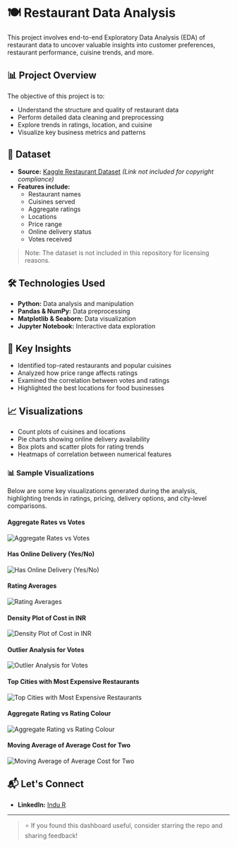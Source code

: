 # 🍽️ Restaurant Data Analysis

This project involves end-to-end Exploratory Data Analysis (EDA) of restaurant data to uncover valuable insights into customer preferences, restaurant performance, cuisine trends, and more.

## 📊 Project Overview

The objective of this project is to:
- Understand the structure and quality of restaurant data
- Perform detailed data cleaning and preprocessing
- Explore trends in ratings, location, and cuisine
- Visualize key business metrics and patterns

## 📁 Dataset

- **Source:** [Kaggle Restaurant Dataset](https://www.kaggle.com/) *(Link not included for copyright compliance)*
- **Features include:**
  - Restaurant names
  - Cuisines served
  - Aggregate ratings
  - Locations
  - Price range
  - Online delivery status
  - Votes received

> Note: The dataset is not included in this repository for licensing reasons.

## 🛠️ Technologies Used

- **Python:** Data analysis and manipulation
- **Pandas & NumPy:** Data preprocessing
- **Matplotlib & Seaborn:** Data visualization
- **Jupyter Notebook:** Interactive data exploration

## 📌 Key Insights

- Identified top-rated restaurants and popular cuisines
- Analyzed how price range affects ratings
- Examined the correlation between votes and ratings
- Highlighted the best locations for food businesses

## 📈 Visualizations

- Count plots of cuisines and locations
- Pie charts showing online delivery availability
- Box plots and scatter plots for rating trends
- Heatmaps of correlation between numerical features

### 📊 Sample Visualizations

Below are some key visualizations generated during the analysis, highlighting trends in ratings, pricing, delivery options, and city-level comparisons.

#### Aggregate Rates vs Votes  
![Aggregate Rates vs Votes](images/image%201.png)

#### Has Online Delivery (Yes/No)  
![Has Online Delivery (Yes/No)](images/image%202.png)

#### Rating Averages  
![Rating Averages](images/image%203.png)

#### Density Plot of Cost in INR  
![Density Plot of Cost in INR](images/image%204.png)

#### Outlier Analysis for Votes  
![Outlier Analysis for Votes](images/image%205.png)

#### Top Cities with Most Expensive Restaurants  
![Top Cities with Most Expensive Restaurants](images/image%206.png)

#### Aggregate Rating vs Rating Colour  
![Aggregate Rating vs Rating Colour](images/image%207.png)

#### Moving Average of Average Cost for Two  
![Moving Average of Average Cost for Two](images/image%208.png)

## 📬 Let's Connect

- **LinkedIn:** [Indu R](https://www.linkedin.com/in/indu-r-3a3767170/)

---

> ⭐ If you found this dashboard useful, consider starring the repo and sharing feedback!

